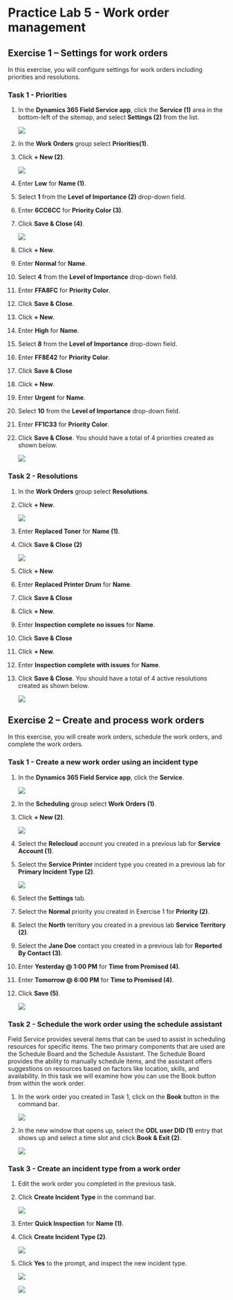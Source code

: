 # Practice Lab 5 - Work order management

## Exercise 1 – Settings for work orders

In this exercise, you will configure settings for work orders including priorities and resolutions.


### Task 1 - Priorities

1. In the **Dynamics 365 Field Service app**, click the **Service (1)** area in the bottom-left of the sitemap, and select **Settings (2)** from the list. 

    ![](../images/select-settings.png)


1. In the **Work Orders** group select **Priorities(1)**.

1. Click **+ New (2)**.

    ![](../images/priorities-01.png)

1. Enter **Low** for **Name (1)**.

1. Select **1** from the **Level of Importance (2)** drop-down field.

1. Enter **6CC6CC** for **Priority Color (3)**.

1. Click **Save & Close (4)**.

    ![](../images/priorities-02.png)

1. Click **+ New**.

1. Enter **Normal** for **Name**.

1. Select **4** from the **Level of Importance** drop-down field.

1. Enter **FFA8FC** for **Priority Color**.

1. Click **Save & Close**.

1. Click **+ New**.

1. Enter **High** for **Name**.

1. Select **8** from the **Level of Importance** drop-down field.

1. Enter **FF8E42** for **Priority Color**.

1. Click **Save & Close**

1. Click **+ New**.

1. Enter **Urgent** for **Name**.

1. Select **10** from the **Level of Importance** drop-down field.

1. Enter **FF1C33** for **Priority Color**.

1. Click **Save & Close**. You should have a total of 4 priorities created as shown below.

    ![](../images/priorities-03.png)

### Task 2 - Resolutions

1. In the **Work Orders** group select **Resolutions**.

1. Click **+ New**.

    ![](../images/priorities-04.png)

1. Enter **Replaced Toner** for **Name (1)**.

1. Click **Save & Close (2)**

    ![](../images/priorities-05.png)

1. Click **+ New**.

1. Enter **Replaced Printer Drum** for **Name**.

1. Click **Save & Close**

1. Click **+ New**.

1. Enter **Inspection complete no issues** for **Name**.

1. Click **Save & Close**

1. Click **+ New**.

1. Enter **Inspection complete with issues** for **Name**.

1. Click **Save & Close**. You should have a total of 4 active resolutions created as shown below.

    ![](../images/priorities-06.png)

## Exercise 2 – Create and process work orders

In this exercise, you will create work orders, schedule the work orders, and complete the work orders.

### Task 1 - Create a new work order using an incident type

1. In the **Dynamics 365 Field Service app**, click the **Service**.

    ![](../images/priorities-07.png)

1. In the **Scheduling** group select **Work Orders (1)**.

1. Click **+ New (2)**.

    ![](../images/priorities-08.png)

1. Select the **Relecloud** account you created in a previous lab for **Service Account (1)**.

1. Select the **Service Printer** incident type you created in a previous lab for **Primary Incident Type (2)**.

    ![](../images/priorities-09.png)

1. Select the **Settings** tab.

1. Select the **Normal** priority you created in Exercise 1 for **Priority (2)**.

1. Select the **North** territory you created in a previous lab **Service Territory (2)**.

1. Select the **Jane Doe** contact you created in a previous lab for **Reported By Contact (3)**.

1. Enter **Yesterday \@ 1:00 PM** for **Time from Promised (4)**.

1. Enter **Tomorrow \@ 6:00 PM** for **Time to Promised (4)**.

1. Click **Save (5)**.

    ![](../images/priorities-10.png)

### Task 2 - Schedule the work order using the schedule assistant

Field Service provides several items that can be used to assist in scheduling resources for specific items. The two primary components that are used are the Schedule Board and the Schedule Assistant. The Schedule Board provides the ability to manually schedule items, and the assistant offers suggestions on resources based on factors like location, skills, and availability. In this task we will examine how you can use the Book button from within the work order.

1. In the work order you created in Task 1, click on the **Book** button in the command bar.

    ![](../images/schedule-work-01.png)

1. In the new window that opens up, select the **ODL user DID (1)** entry that shows up and select a time slot and click **Book & Exit (2)**.

    ![](../images/schedule-work-02.png)


### Task 3 - Create an incident type from a work order

1. Edit the work order you completed in the previous task.

1. Click **Create Incident Type** in the command bar.

    ![](../images/work-order-new-02.png)

1. Enter **Quick Inspection** for **Name (1)**.

1. Click **Create Incident Type (2)**.

    ![](../images/work-order-new-03.png)

1. Click **Yes** to the prompt, and inspect the new incident type.

    ![](../images/work-order-new-04.png)

    ![](../images/work-order-new-05.png)
